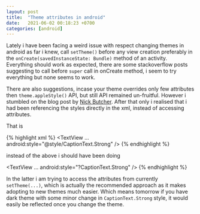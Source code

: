 ```yaml
---
layout: post
title:  "Theme attributes in android"
date:   2021-06-02 00:18:23 +0700
categories: [android]
---
```

Lately i have been facing a weird issue with respect changing themes in android as far i knew, call `setTheme()` before any view creation preferably in the `onCreate(savedInstanceState: Bundle)` method of an activity.
Everything should work as expected, there are some stackoverflow posts suggesting to call before `super` call in onCreate method, i seem to try everything but none seems to work.

There are also suggestions, incase your theme overrides only few attributes then `theme.appleStyle()` API, but still API remained un-fruitful.
However i stumbled on the blog post by [Nick Butcher](https://medium.com/androiddevelopers/android-styling-prefer-theme-attributes-412caa748774).
After that only i realised that i had been referencing the styles directly in the xml, instead of accessing attributes.

That is

{% highlight xml %}
<TextView
  ...
  android:style="@style/CaptionText.Strong"
  />
{% endhighlight %}

 instead of the above i should have been doing

 <TextView
   ...
   android:style="?CaptionText.Strong"
   />
 {% endhighlight %}

 In the latter i am trying to access the attributes from currently `setTheme(...)`, which is actually the recommended approach as it makes adopting to new themes much easier.
 Which means tomorrow if you have dark theme with some minor change in `CaptionText.Strong` style, it would easily be reflected once you change the theme.
